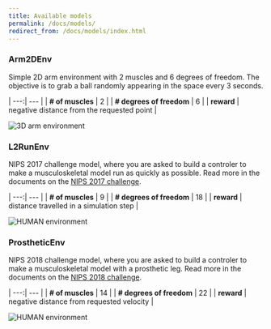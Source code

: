 ```yaml
---
title: Available models
permalink: /docs/models/
redirect_from: /docs/models/index.html
---
```


### Arm2DEnv

Simple 2D arm environment with 2 muscles and 6 degrees of freedom. The objective is to grab a ball randomly appearing in the space every 3 seconds.

| ---:| --- |
| **# of muscles** | 2 |
| **# degrees of freedom** | 6 |
| **reward** | negative distance from the requested point |

![3D arm environment](https://s3.amazonaws.com/osim-rl/videos/arm2d.gif)

### L2RunEnv

NIPS 2017 challenge model, where you are asked to build a controler to make a musculoskeletal model run as quickly as possible. Read more in the documents on the [NIPS 2017 challenge](/docs/nips2017/).

| ---:| --- |
| **# of muscles** | 9 |
| **# degrees of freedom** | 18 |
| **reward** | distance travelled in a simulation step |

![HUMAN environment](https://s3.amazonaws.com/osim-rl/videos/running.gif)

### ProstheticEnv

NIPS 2018 challenge model, where you are asked to build a controler to make a musculoskeletal model with a prosthetic leg. Read more in the documents on the [NIPS 2018 challenge](/docs/nips2018/).

| ---:| --- |
| **# of muscles** | 14 |
| **# degrees of freedom** | 22 |
| **reward** | negative distance from requested velocity |

![HUMAN environment](https://s3.amazonaws.com/osim-rl/images/prosthetic-leg.jpg)
